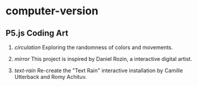 # computer-version
## P5.js Coding Art
1. *circulation*
Exploring the randomness of colors and movements. 

2. *mirror*
This project is inspired by Daniel Rozin, a interactive digital artist. 

3. *text-rain*
Re-create the "Text Rain" interactive installation by Camille Utterback and Romy Achituv.
